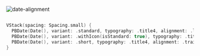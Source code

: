 ![date-alignment](https://github.com/powerhome/playbook/assets/92755007/094761cb-5151-4de5-a8e1-f905455c2aca)

```swift

VStack(spacing: Spacing.small) {
  PBDate(Date(), variant: .standard, typography: .title4, alignment: .leading)
  PBDate(Date(), variant: .withIcon(isStandard: true), typography: .title4, iconSize: .x1, alignment: .center)
  PBDate(Date(), variant: .short, typography: .title4, alignment: .trailing)
}

```
